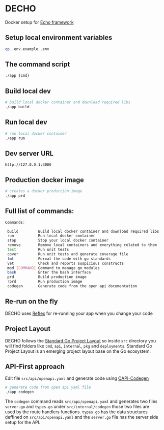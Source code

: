 # DECHO
Docker setup for [Echo framework](https://github.com/labstack/echo)

## Setup local environment variables
```bash
cp .env.example .env
```

## The command script
```bash
./app {cmd}
```

## Build local dev
```bash
# build local docker container and download required libs
./app build
```

## Run local dev
```bash
# run local docker container
./app run
```

## Dev server URL
`http://127.0.0.1:3000`

## Production docker image
```bash
# creates a docker production image
./app prd
```

## Full list of commands:
```bash
Commands:

 build         Build local docker container and download required libs
 run           Run local docker container
 stop          Stop your local docker container
 remove        Remove local containers and everything related to them
 test          Run unit tests
 cover         Run unit tests and generate coverage file
 fmt           Format the code with go standards
 vet           Check and reports suspicious constructs
 mod [COMMAND] Command to manage go modules
 bash          Enter the bash interface
 prd           Build production image
 rprd          Run production image
 codegen       Generate code from the open api documentation
```

## Re-run on the fly
DECHO uses [Reflex](https://github.com/cespare/reflex) for re-running your app when you change your code

## Project Layout
DECHO follows the [Standard Go Project Layout](https://github.com/golang-standards/project-layout) so inside `src` directory you will find folders like `cmd`, `api`, `internal`, `pkg` and `deployments`. Standard Go Project Layout is an emerging project layout base on the Go ecosystem.

## API-First approach
Edit file `src/api/openapi.yaml` and generate code using [OAPI-Codegen](https://github.com/deepmap/oapi-codegen)
```bash
# generate code from open api yaml file
./app codegen
```
The `codegen` command reads `src/api/openapi.yaml` and generates two files `server.go` and `types.go` under `src/internal/codegen` those two files are used by the route handlers functions. `types.go` has the data structures deffined on `src/api/openapi.yaml` and the `server.go` file has the server side setup for the API.